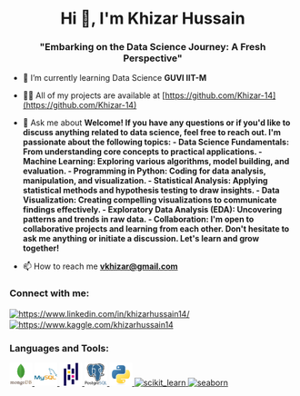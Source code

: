 <h1 align="center">Hi 👋, I'm Khizar Hussain</h1>
<h3 align="center">"Embarking on the Data Science Journey: A Fresh Perspective"</h3>

- 🌱 I’m currently learning Data Science **GUVI IIT-M**

- 👨‍💻 All of my projects are available at [https://github.com/Khizar-14](https://github.com/Khizar-14)

- 💬 Ask me about **Welcome! If you have any questions or if you'd like to discuss anything related to data science, feel free to reach out. I'm passionate about the following topics: - **Data Science Fundamentals:** From understanding core concepts to practical applications. - **Machine Learning:** Exploring various algorithms, model building, and evaluation. - **Programming in Python:** Coding for data analysis, manipulation, and visualization. - **Statistical Analysis:** Applying statistical methods and hypothesis testing to draw insights. - **Data Visualization:** Creating compelling visualizations to communicate findings effectively. - **Exploratory Data Analysis (EDA):** Uncovering patterns and trends in raw data. - **Collaboration:** I'm open to collaborative projects and learning from each other. Don't hesitate to ask me anything or initiate a discussion. Let's learn and grow together!**

- 📫 How to reach me **vkhizar@gmail.com**

<h3 align="left">Connect with me:</h3>
<p align="left">
<a href="https://linkedin.com/in/https://www.linkedin.com/in/khizarhussain14/" target="blank"><img align="center" src="https://raw.githubusercontent.com/rahuldkjain/github-profile-readme-generator/master/src/images/icons/Social/linked-in-alt.svg" alt="https://www.linkedin.com/in/khizarhussain14/" height="30" width="40" /></a>
<a href="https://kaggle.com/https://www.kaggle.com/khizarhussain14" target="blank"><img align="center" src="https://raw.githubusercontent.com/rahuldkjain/github-profile-readme-generator/master/src/images/icons/Social/kaggle.svg" alt="https://www.kaggle.com/khizarhussain14" height="30" width="40" /></a>
</p>

<h3 align="left">Languages and Tools:</h3>
<p align="left"> <a href="https://www.mongodb.com/" target="_blank" rel="noreferrer"> <img src="https://raw.githubusercontent.com/devicons/devicon/master/icons/mongodb/mongodb-original-wordmark.svg" alt="mongodb" width="40" height="40"/> </a> <a href="https://www.mysql.com/" target="_blank" rel="noreferrer"> <img src="https://raw.githubusercontent.com/devicons/devicon/master/icons/mysql/mysql-original-wordmark.svg" alt="mysql" width="40" height="40"/> </a> <a href="https://pandas.pydata.org/" target="_blank" rel="noreferrer"> <img src="https://raw.githubusercontent.com/devicons/devicon/2ae2a900d2f041da66e950e4d48052658d850630/icons/pandas/pandas-original.svg" alt="pandas" width="40" height="40"/> </a> <a href="https://www.postgresql.org" target="_blank" rel="noreferrer"> <img src="https://raw.githubusercontent.com/devicons/devicon/master/icons/postgresql/postgresql-original-wordmark.svg" alt="postgresql" width="40" height="40"/> </a> <a href="https://www.python.org" target="_blank" rel="noreferrer"> <img src="https://raw.githubusercontent.com/devicons/devicon/master/icons/python/python-original.svg" alt="python" width="40" height="40"/> </a> <a href="https://scikit-learn.org/" target="_blank" rel="noreferrer"> <img src="https://upload.wikimedia.org/wikipedia/commons/0/05/Scikit_learn_logo_small.svg" alt="scikit_learn" width="40" height="40"/> </a> <a href="https://seaborn.pydata.org/" target="_blank" rel="noreferrer"> <img src="https://seaborn.pydata.org/_images/logo-mark-lightbg.svg" alt="seaborn" width="40" height="40"/> </a> </p>
